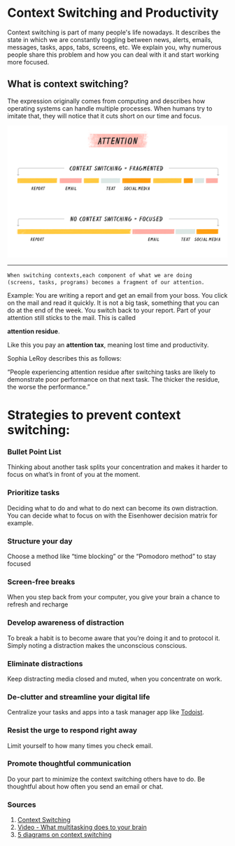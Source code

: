 # Context Switching and Productivity

Context switching is part of many people's life nowadays. It describes
the state in which we are constantly toggling between news, alerts, emails, messages, 
tasks, apps, tabs, screens, etc. We explain you, why numerous people share this problem 
and how you can deal with it and start working more focused. 

## What is context switching? 

The expression originally comes from computing and describes how operating systems
can handle multiple processes. When humans try to imitate that, 
they will notice that it cuts short on our time and focus.

![](stop-context-switching_graphic-1.png)

---
```
When switching contexts,each component of what we are doing
(screens, tasks, programs) becomes a fragment of our attention.
```

Example: You are writing a report and get an email from your boss.
You click on the mail and read it quickly. It is not a big task, something
that you can do at the end of the week. You switch back to your report.
Part of your attention still sticks to the mail. This is called 

**attention residue**.

Like this you pay an **attention tax**, meaning lost time and productivity.

Sophia LeRoy describes this as follows:

“People experiencing attention residue after switching tasks are likely to demonstrate poor performance on that next task. The thicker the residue, the worse the performance.”

# Strategies to prevent context switching:

### Bullet Point List
Thinking about another task splits your concentration and makes it harder to focus on what’s in front of you at the moment.

### Prioritize tasks
Deciding what to do and what to do next can become its own distraction.
You can decide what to focus on with the Eisenhower decision matrix for example.

### Structure your day
Choose a method like “time blocking” or the “Pomodoro method” to stay focused

### Screen-free breaks
When you step back from your computer, you give your brain a chance to refresh and recharge

### Develop awareness of distraction
To break a habit is to become aware that you’re doing it and to protocol it. Simply noting a distraction makes the unconscious conscious.

### Eliminate distractions
Keep distracting media closed and muted, when you concentrate on work.

### De-clutter and streamline your digital life
Centralize your tasks and apps into a task manager app like [Todoist](https://todoist.com/).

### Resist the urge to respond right away
Limit yourself to how many times you check email.

### Promote thoughtful communication
Do your part to minimize the context switching others have to do. Be thoughtful about how often you send an email or chat.

### Sources
1. [Context Switching](https://blog.doist.com/context-switching/)
2. [Video - What multitasking does to your brain](https://www.youtube.com/watch?v=tMiyzuO1qMs)
3. [5 diagrams on context switching](https://www.atlassian.com/blog/productivity/context-switching)